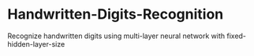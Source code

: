 # Handwritten-Digits-Recognition
Recognize handwritten digits using multi-layer neural network with fixed-hidden-layer-size
